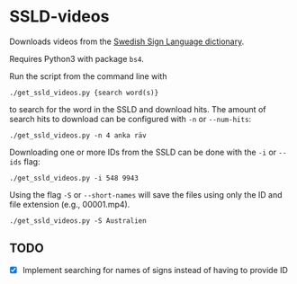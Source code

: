 # SSLD-videos
Downloads videos from the [Swedish Sign Language dictionary](http://teckensprakslexikon.su.se).

Requires Python3 with package `bs4`.

Run the script from the command line with
```
./get_ssld_videos.py {search word(s)}
```

to search for the word in the SSLD and download hits. The amount of search hits to download can be configured with `-n` or `--num-hits`:
```
./get_ssld_videos.py -n 4 anka räv
```

Downloading one or more IDs from the SSLD can be done with the `-i` or `--ids` flag:
```
./get_ssld_videos.py -i 548 9943
```

Using the flag `-S` or `--short-names` will save the files using only the ID and file extension (e.g., 00001.mp4).
```
./get_ssld_videos.py -S Australien
```

## TODO
- [x] Implement searching for names of signs instead of having to provide ID
